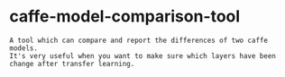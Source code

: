 # caffe-model-comparison-tool

    A tool which can compare and report the differences of two caffe models.
    It's very useful when you want to make sure which layers have been change after transfer learning.
